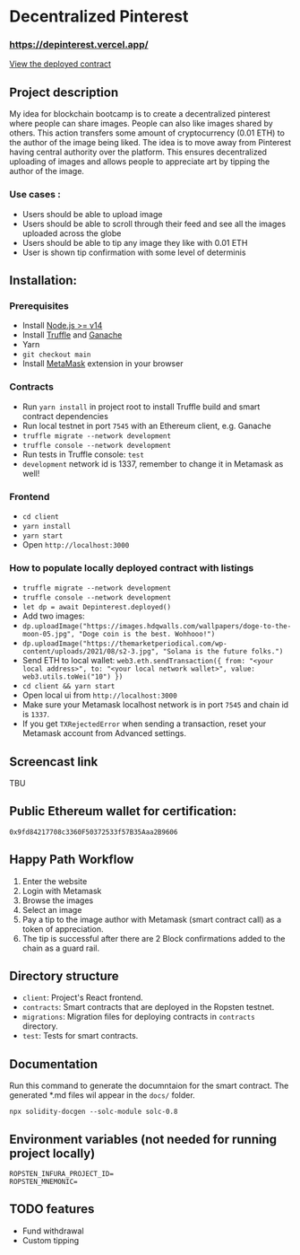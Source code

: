 # Decentralized Pinterest

### https://depinterest.vercel.app/

[View the deployed contract](https://ropsten.etherscan.io/address/0x0ecf210b6c62F790160bA346589267a6314aAE6b)

## Project description
My idea for blockchain bootcamp is to create a decentralized pinterest where people can share images. People can also like images shared by others. This action transfers some amount of cryptocurrency (0.01 ETH) to the author of the image being liked.
The idea is to move away from Pinterest having central authority over the platform. This ensures decentralized uploading of images
and allows people to appreciate art by tipping the author of the image. 

### Use cases :
- Users should be able to upload image
- Users should be able to scroll through their feed and see all the images uploaded across the globe
- Users should be able to tip any image they like with 0.01 ETH
- User is shown tip confirmation with some level of determinis

## Installation:

### Prerequisites

- Install [Node.js >= v14](https://nodejs.org/en/download/)
- Install [Truffle](https://www.trufflesuite.com/docs/truffle/getting-started/installation) and [Ganache](https://www.trufflesuite.com/ganache)
- Yarn
- `git checkout main`
- Install [MetaMask](https://metamask.io/) extension in your browser

### Contracts

- Run `yarn install` in project root to install Truffle build and smart contract dependencies
- Run local testnet in port `7545` with an Ethereum client, e.g. Ganache
- `truffle migrate --network development`
- `truffle console --network development`
- Run tests in Truffle console: `test`
- `development` network id is 1337, remember to change it in Metamask as well!

### Frontend

- `cd client`
- `yarn install`
- `yarn start`
- Open `http://localhost:3000`

### How to populate locally deployed contract with listings

- `truffle migrate --network development`
- `truffle console --network development`
- `let dp = await Depinterest.deployed()`
- Add two images:
- `dp.uploadImage("https://images.hdqwalls.com/wallpapers/doge-to-the-moon-05.jpg", "Doge coin is the best. Wohhooo!")`
- `dp.uploadImage("https://themarketperiodical.com/wp-content/uploads/2021/08/s2-3.jpg", "Solana is the future folks.")`
- Send ETH to local wallet: `web3.eth.sendTransaction({ from: "<your local address>", to: "<your local network wallet>", value: web3.utils.toWei("10") })`
- `cd client && yarn start`
- Open local ui from `http://localhost:3000`
- Make sure your Metamask localhost network is in port `7545` and chain id is `1337`.
- If you get `TXRejectedError` when sending a transaction, reset your Metamask account from Advanced settings.

## Screencast link

TBU

## Public Ethereum wallet for certification:

`0x9fd84217708c3360F50372533f57B35Aaa2B9606`


## Happy Path Workflow

1. Enter the website
2. Login with Metamask
3. Browse the images
4. Select an image
5. Pay a tip to the image author with Metamask (smart contract call) as a token of appreciation.
6. The tip is successful after there are 2 Block confirmations added to the chain as a guard rail.

## Directory structure

- `client`: Project's React frontend.
- `contracts`: Smart contracts that are deployed in the Ropsten testnet.
- `migrations`: Migration files for deploying contracts in `contracts` directory.
- `test`: Tests for smart contracts.

## Documentation
Run this command to generate the documntaion for the smart contract. The generated \*.md files wil appear in the `docs/` folder. 
```
npx solidity-docgen --solc-module solc-0.8 
```

## Environment variables (not needed for running project locally)

```
ROPSTEN_INFURA_PROJECT_ID=
ROPSTEN_MNEMONIC=
```

## TODO features

- Fund withdrawal
- Custom tipping